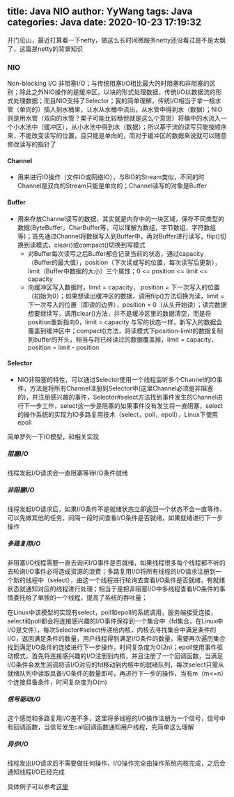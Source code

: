 title: Java NIO
author: YyWang
tags: Java
categories: Java
date: 2020-10-23 17:19:32
---

开门见山，最近打算看一下netty，做这么长时间微服务netty还没看过是不是太飘了，这篇是netty的背景知识

### NIO

Non-blocking I/O 非阻塞I/O；与传统阻塞I/O相比最大的时阻塞和非阻塞的区别；除此之外NIO操作的是缓冲区，以块的形式处理数据，传统I/O以数据流的形式处理数据；而且NIO支持了Selector；我的简单理解，传统I/O相当于拿一根水管（单向的）插入到水桶里，让水从水桶中流出，从水管中得到水（数据）；NIO则是用水管（双向的水管？栗子可能比较糙但就是这么个意思）将桶中的水流入一个小水池中（缓冲区），从小水池中得到水（数据）；所以基于流的读写只能按顺序来，不能改变读写的位置，且只能是单向的，而对于缓冲区的数据来说就可以随意修改读写的指针了

#### Channel
	
* 用来进行IO操作（文件IO或网络IO），与BIO的Stream类似，不同的时Channel是双向的Stream只能是单向的；Channel读写的对象是Buffer

#### Buffer
	
* 用来存放Channel读写的数据，其实就是内存中的一块区域，保存不同类型的数据(ByteBuffer，CharBuffer等，可以理解为数组，字节数组，字符数组等)；首先通过Channel将数据写入到Buffer中，再对Buffer进行读写，flip()切换到读模式，clear()或compact()切换到写模式
	* 对Buffer每次读写之后Buffer都会记录当前的状态，通过capacity（Buffer的最大值），position（下次读或写的位置，每次读写后更新），limit（Buffer中数据的大小）三个属性；0 <= position <= limit <= capacity
	* 向缓冲区写入数据时，limit = capacity， position = 下一次写入的位置（初始为0）；如果想读出缓冲区的数据，调用filp()方法切换为读，limit = 下一次写入的位置（即读的边界），position = 0（从头开始读）；读完数据想要继续写，调用clear()方法，并不是缓冲区里的数据清空，而是将position重新指向0，limit = capacity 与写的状态一样，新写入的数据会覆盖到缓冲区中；compact()方法，将读模式下position-limit的数据复制到buffer的开头，相当与将已经读过的数据覆盖掉，limit = capacity，position = limit - position

#### Selector
  * NIO非阻塞的特性，可以通过Selector使用一个线程监听多个Channel的IO事件，方法是将所有Channel注册到Selector中(这里Channel必须是非阻塞的)，并注册感兴趣的事件，Selector#select方法找到事件发生的Channel进行下一步工作，select这一步是阻塞的如果事件没有发生将一直阻塞，select的操作系统的实现为IO多路复用技术（select，poll，epoll），Linux下使用epoll

简单罗列一下IO模型，和相关实现

##### 阻塞I/O
线程发起I/O请求会一直阻塞等待I/O条件就绪
##### 非阻塞I/O
线程发起I/O请求后，如果I/O条件不是就绪状态立即返回一个状态不会一直等待，可以先做其他的任务，间隔一段时间查看I/O条件是否就绪，如果就绪进行下一步操作
##### 多路复用I/O
非阻塞I/O线程需要一直去询问I/O事件是否就绪，如果线程很多每个线程都不听的去轮询I/O事件必将造成资源的浪费；多路复用I/O将所有线程的I/O请求注册到一个新的线程中（select），由这一个线程进行轮询去查看I/O条件是否就绪，有就绪状态就通知对应的线程进行处理；相当于是把非阻塞I/O中多线程查看I/O条件的事情委托给了单独的一个线程，提高了系统的吞吐量；

在Linux中该模型的实现有select，poll和epoll的系统调用，服务端接受连接，select和poll都会将连接感兴趣的I/O事件保存到一个集合中（fd集合，在Linux中I/O是文件），每次Selector#select传递给内核，内核去寻找集合中满足条件的I/O，返回满足条件的数量，用户线程得到满足I/O条件的数量，需要再次遍历集合找到满足I/O条件的连接进行下一步操作，时间复杂度为O(2n)；epoll使用事件驱动模式，首先将连接感兴趣的I/O注册到内核，并且注册了一个回调函数，当满足I/O条件会发生回调将该I/O对应的fd移动到内核中的就绪队列，每次select只需从就绪队列中读取具备I/O条件的数量即可，再进行下一步的操作，当有m（m<=n）个连接具备条件，时间复杂度为O(m)

##### 信号驱动I/O
这个感觉和多路复用I/O差不多，这里将多线程的I/O操作注册为一个信号，信号中有回调函数，当信号发生call回调函数通知用户线程，先简单这么理解
##### 异步I/O
线程发出I/O请求后不需要做任何操作，I/O操作完全由操作系统内核完成，之后会通知线程I/O已经完成

具体例子可以参考[这里](https://segmentfault.com/a/1190000006824091)
